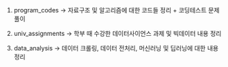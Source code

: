 1. program_codes
-> 자료구조 및 알고리즘에 대한 코드들 정리 + 코딩테스트 문제 풀이

2. univ_assignments
-> 학부 때 수강한 데이터사이언스 과제 및 빅데이터 내용 정리

3. data_analysis
-> 데이터 크롤링, 데이터 전처리, 머신러닝 및 딥러닝에 대한 내용 정리 

